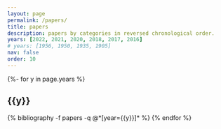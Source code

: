 ```yaml
---
layout: page
permalink: /papers/
title: papers
description: papers by categories in reversed chronological order.
years: [2022, 2021, 2020, 2018, 2017, 2016]
# years: [1956, 1950, 1935, 1905]
nav: false
order: 10
---
```

<!-- _pages/publications.md -->
<div class="publications">

{%- for y in page.years %}
  <h2 class="year">{{y}}</h2>
  {% bibliography -f papers -q @*[year={{y}}]* %}
{% endfor %}

</div>
